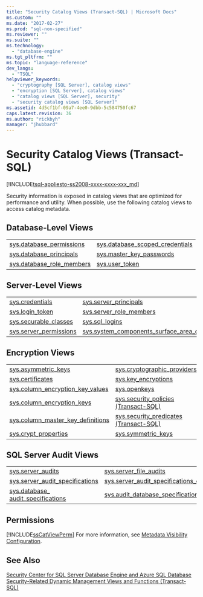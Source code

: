 ```yaml
---
title: "Security Catalog Views (Transact-SQL) | Microsoft Docs"
ms.custom: ""
ms.date: "2017-02-27"
ms.prod: "sql-non-specified"
ms.reviewer: ""
ms.suite: ""
ms.technology: 
  - "database-engine"
ms.tgt_pltfrm: ""
ms.topic: "language-reference"
dev_langs: 
  - "TSQL"
helpviewer_keywords: 
  - "cryptography [SQL Server], catalog views"
  - "encryption [SQL Server], catalog views"
  - "catalog views [SQL Server], security"
  - "security catalog views [SQL Server]"
ms.assetid: 4d5cf1bf-09a7-4ee0-9dbb-5c584750fc67
caps.latest.revision: 36
ms.author: "rickbyh"
manager: "jhubbard"
---
```

# Security Catalog Views (Transact-SQL)
[!INCLUDE[tsql-appliesto-ss2008-xxxx-xxxx-xxx_md](../../../database-engine/configure/windows/includes/tsql-appliesto-ss2008-xxxx-xxxx-xxx-md.md)]

  Security information is exposed in catalog views that are optimized for performance and utility. When possible, use the following catalog views to access catalog metadata.  
  
## Database-Level Views  
  
|||  
|-|-|  
|[sys.database_permissions](../../../relational-databases/reference/system-catalog-views/sys.database-permissions-transact-sql.md)|[sys.database_scoped_credentials](../../../relational-databases/reference/system-catalog-views/sys.database-scoped-credentials-transact-sql.md) |  
|[sys.database_principals](../../../relational-databases/reference/system-catalog-views/sys.database-principals-transact-sql.md)|[sys.master_key_passwords](../../../relational-databases/reference/system-catalog-views/sys.master-key-passwords-transact-sql.md) |  
|[sys.database_role_members](../../../relational-databases/reference/system-catalog-views/sys.database-role-members-transact-sql.md)|[sys.user_token](../../../relational-databases/reference/system-catalog-views/sys.user-token-transact-sql.md) |  
  
## Server-Level Views  
  
|||  
|-|-|  
|[sys.credentials](../../../relational-databases/reference/system-catalog-views/sys.credentials-transact-sql.md)|[sys.server_principals](../../../relational-databases/reference/system-catalog-views/sys.server-principals-transact-sql.md)|  
|[sys.login_token](../../../relational-databases/reference/system-catalog-views/sys.login-token-transact-sql.md)|[sys.server_role_members](../../../relational-databases/reference/system-catalog-views/sys.server-role-members-transact-sql.md)|  
|[sys.securable_classes](../../../relational-databases/reference/system-catalog-views/sys.securable-classes-transact-sql.md)|[sys.sql_logins](../../../relational-databases/reference/system-catalog-views/sys.sql-logins-transact-sql.md)|  
|[sys.server_permissions](../../../relational-databases/reference/system-catalog-views/sys.server-permissions-transact-sql.md)|[sys.system_components_surface_area_configuration](../../../relational-databases/reference/system-catalog-views/sys.system-components-surface-area-configuration-transact-sql.md)|  
  
## Encryption Views  
  
|||  
|-|-|  
|[sys.asymmetric_keys](../../../relational-databases/reference/system-catalog-views/sys.asymmetric-keys-transact-sql.md)|[sys.cryptographic_providers](../../../relational-databases/reference/system-catalog-views/sys.cryptographic-providers-transact-sql.md)|  
|[sys.certificates](../../../relational-databases/reference/system-catalog-views/sys.certificates-transact-sql.md)|[sys.key_encryptions](../../../relational-databases/reference/system-catalog-views/sys.key-encryptions-transact-sql.md)|  
|[sys.column_encryption_key_values](../../../relational-databases/reference/system-catalog-views/sys.column-encryption-key-values-transact-sql.md)|[sys.openkeys](../../../relational-databases/reference/system-catalog-views/sys.openkeys-transact-sql.md)|  
|[sys.column_encryption_keys](../../../relational-databases/reference/system-catalog-views/sys.column-encryption-keys-transact-sql.md)|[sys.security_policies &#40;Transact-SQL&#41;](../../../relational-databases/reference/system-catalog-views/sys.security-policies-transact-sql.md)|  
|[sys.column_master_key_definitions](../../../relational-databases/reference/system-catalog-views/sys.column-master-keys-transact-sql.md)|[sys.security_predicates &#40;Transact-SQL&#41;](../../../relational-databases/reference/system-catalog-views/sys.security-predicates-transact-sql.md)|  
|[sys.crypt_properties](../../../relational-databases/reference/system-catalog-views/sys.crypt-properties-transact-sql.md)|[sys.symmetric_keys](../../../relational-databases/reference/system-catalog-views/sys.symmetric-keys-transact-sql.md)|  
  
## SQL Server Audit Views  
  
|||  
|-|-|  
|[sys.server_audits](../../../relational-databases/reference/system-catalog-views/sys.server-audits-transact-sql.md)|[sys.server_file_audits](../../../relational-databases/reference/system-catalog-views/sys.server-file-audits-transact-sql.md)|  
|[sys.server_audit_specifications](../../../relational-databases/reference/system-catalog-views/sys.server-audit-specifications-transact-sql.md)|[sys.server_audit_specifications_details](../../../relational-databases/reference/system-catalog-views/sys.server-audit-specification-details-transact-sql.md)|  
|[sys.database_ audit_specifications](../../../relational-databases/reference/system-catalog-views/sys.database-audit-specifications-transact-sql.md)|[sys.audit_database_specification_details](../../../relational-databases/reference/system-catalog-views/sys.database-audit-specification-details-transact-sql.md)|  
  
## Permissions  
 [!INCLUDE[ssCatViewPerm](../../../relational-databases/reference/system-catalog-views/includes/sscatviewperm-md.md)] For more information, see [Metadata Visibility Configuration](../../../relational-databases/security/metadata-visibility-configuration.md).  
  
## See Also  
 [Security Center for SQL Server Database Engine and Azure SQL Database](../../../relational-databases/security/security-center-for-sql-server-database-engine-and-azure-sql-database.md)   
 [Security-Related Dynamic Management Views and Functions &#40;Transact-SQL&#41;](../../../relational-databases/reference/system-dynamic-management-views/security-related-dynamic-management-views-and-functions-transact-sql.md)  
  
  